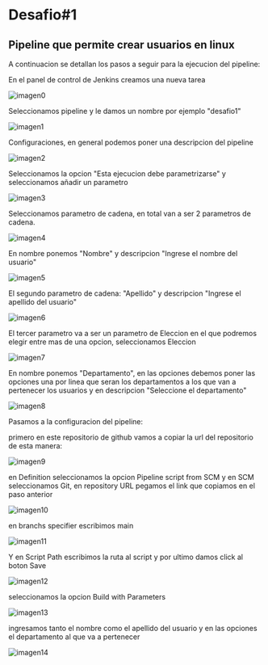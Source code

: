# Desafio#1
## Pipeline que permite crear usuarios en linux
A continuacion se detallan los pasos a seguir para la ejecucion del pipeline:

En el panel de control de Jenkins creamos una nueva tarea

![imagen0](images/00.png)

Seleccionamos pipeline y le damos un nombre por ejemplo "desafio1"

![imagen1](images/01.png)

Configuraciones, en general podemos poner una descripcion del pipeline

![imagen2](images/02.png)

Seleccionamos la opcion "Esta ejecucion debe parametrizarse" y seleccionamos añadir un parametro

![imagen3](images/03.png)

Seleccionamos parametro de cadena, en total van a ser 2 parametros de cadena.

![imagen4](images/04.png)

En nombre ponemos "Nombre" y descripcion "Ingrese el nombre del usuario"

![imagen5](images/05.png)

El segundo parametro de cadena: "Apellido" y descripcion "Ingrese el apellido del usuario"

![imagen6](images/06.png)

El tercer parametro va a ser un parametro de Eleccion en el que podremos elegir entre mas de una opcion, seleccionamos Eleccion

![imagen7](images/07.png)

En nombre ponemos "Departamento", en las opciones debemos poner las opciones una por linea que seran los departamentos a los que van a pertenecer los usuarios y en descripcion "Seleccione el departamento"

![imagen8](images/08.png)

Pasamos a la configuracion del pipeline:

primero en este repositorio de github vamos a copiar la url del repositorio de esta manera:

![imagen9](images/09.png)

en Definition seleccionamos la opcion Pipeline script from SCM y en SCM seleccionamos Git, en repository URL pegamos el link que copiamos en el paso anterior

![imagen10](images/10.png)

en branchs specifier escribimos main

![imagen11](images/11.png)

Y en Script Path escribimos la ruta al script y por ultimo damos click al boton Save

![imagen12](images/12path.png)

seleccionamos la opcion Build with Parameters

![imagen13](images/13.png)

ingresamos tanto el nombre como el apellido del usuario y en las opciones el departamento al que va a pertenecer

![imagen14](images/14.png)
